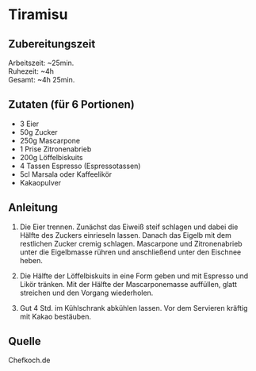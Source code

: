 # Tiramisu

## Zubereitungszeit

Arbeitszeit: ~25min.  
Ruhezeit: ~4h  
Gesamt: ~4h 25min.

## Zutaten (für 6 Portionen)

- 3 Eier
- 50g Zucker
- 250g Mascarpone
- 1 Prise Zitronenabrieb
- 200g Löffelbiskuits
- 4 Tassen Espresso (Espressotassen)
- 5cl Marsala oder Kaffeelikör
- Kakaopulver

## Anleitung

1. Die Eier trennen. Zunächst das Eiweiß steif schlagen und dabei die Hälfte des
   Zuckers einrieseln lassen. Danach das Eigelb mit dem restlichen Zucker cremig
   schlagen. Mascarpone und Zitronenabrieb unter die Eigelbmasse rühren und
   anschließend unter den Eischnee heben.

2. Die Hälfte der Löffelbiskuits in eine Form geben und mit Espresso und Likör
   tränken. Mit der Hälfte der Mascarponemasse auffüllen, glatt streichen und
   den Vorgang wiederholen.

3. Gut 4 Std. im Kühlschrank abkühlen lassen. Vor dem Servieren kräftig mit
   Kakao bestäuben.

## Quelle

Chefkoch.de
